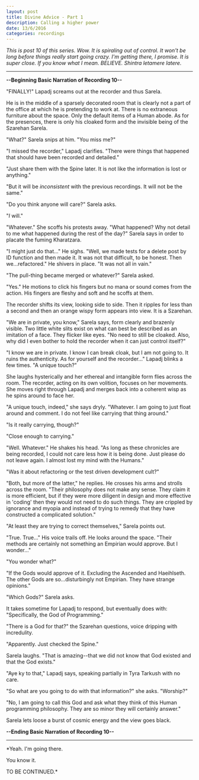 ```yaml
---
layout: post
title: Divine Advice - Part 1
description: Calling a higher power
date: 13/6/2016
categories: recordings
---
```


*This is post 10 of this series. Wow. It is spiraling out of control. It won't be long before things really start going crazy. I'm getting there, I promise. It is super close. If you know what I mean. BELIEVE. Shintra letamere latere.*

---

**--Beginning Basic Narration of Recording 10--**

"FINALLY!" Lapadj screams out at the recorder and thus Sarela.

He is in the middle of a sparsely decorated room that is clearly not a part of the office at which he is pretending to work at. There is no extraneous furniture about the space. Only the default items of a Human abode. As for the presences, there is only his cloaked form and the invisible being of the Szarehan Sarela.

"What?" Sarela snips at him. "You miss me?"

"I missed the recorder," Lapadj clarifies. "There were things that happened that should have been recorded and detailed."

"Just share them with the Spine later. It is not like the information is lost or anything."

"But it will be *inconsistent* with the previous recordings. It will not be the same."

"Do you think anyone will care?" Sarela asks.

"*I* will."

"Whatever." She scoffs his protests away. "What happened? Why not detail to me what happened during the rest of the day?" Sarela says in order to placate the fuming Kharatzara.

"I might just do that..." He sighs. "Well, we made tests for a delete post by ID function and then made it. It was not that difficult, to be honest. Then we...refactored." He shivers in place. "It was not all in vain."

"The pull-thing became merged or whatever?" Sarela asked.

"Yes." He motions to click his fingers but no mana or sound comes from the action. His fingers are fleshy and soft and he scoffs at them.

The recorder shifts its view, looking side to side. Then it ripples for less than a second and then an orange wispy form appears into view. It is a Szarehan.

"We are in private, you know," Sarela says, form clearly and brazenly visible. Two little white slits exist on what can best be described as an imitation of a face. They flicker like eyes. "No need to still be cloaked. Also, why did I even bother to hold the recorder when it can just control itself?"

"I know we are in private. I know I can break cloak, but I am not going to. It ruins the authenticity. As for yourself and the recorder..." Lapadj blinks a few times. "A unique touch?"

She laughs hysterically and her ethereal and intangible form flies across the room. The recorder, acting on its own volition, focuses on her movements. She moves right through Lapadj and merges back into a coherent wisp as he spins around to face her.

"A unique touch, indeed," she says dryly. "Whatever. I am going to just float around and comment. I do not feel like carrying that thing around."

"Is it really carrying, though?"

"Close enough to carrying."

"Well. Whatever." He shakes his head. "As long as these chronicles are being recorded, I could not care less how it is being done. Just please do not leave again. I almost lost my mind with the Humans."

"Was it about refactoring or the test driven development cult?"

"Both, but more of the latter," he replies. He crosses his arms and strolls across the room. "Their philosophy does not make any sense. They claim it is more efficient, but if they were more diligent in design and more effective in 'coding' then they would not need to do such things. They are crippled by ignorance and myopia and instead of trying to remedy that they have constructed a complicated solution."

"At least they are trying to correct themselves," Sarela points out.

"True. True..." His voice trails off. He looks around the space. "Their methods are certainly not something an Empirian would approve. But I wonder..."

"You wonder what?"

"If the Gods would approve of it. Excluding the Ascended and Haeihlseth. The other Gods are so...disturbingly not Empirian. They have strange opinions."

"Which Gods?" Sarela asks.

It takes sometime for Lapadj to respond, but eventually does with: "Specifically, the God of Programming."

"There is a God for that?" the Szarehan questions, voice dripping with incredulity.

"Apparently. Just checked the Spine."

Sarela laughs. "That is amazing--that we did not know that God existed and that the God exists."

"Aye ky to that," Lapadj says, speaking partially in Tyra Tarkush with no care.

"So what are you going to do with that information?" she asks. "Worship?"

"No, I am going to call this God and ask what they think of this Human programming philosophy. They are so minor they will certainly answer."

Sarela lets loose a burst of cosmic energy and the view goes black.

**--Ending Basic Narration of Recording 10--**

---

*Yeah. I'm going there.

You know it.

TO BE CONTINUED.*
